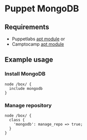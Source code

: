# Puppet MongoDB

## Requirements

* Puppetlabs [apt module](https://github.com/puppetlabs/puppetlabs-apt) or
* Camptocamp [apt module](https://github.com/camptocamp/puppet-apt)

## Example usage

### Install MongoDB

    node /box/ {
      include mongodb
    }

### Manage repository

    node /box/ {
      class {
        'mongodb': manage_repo => true;
      }
    }

